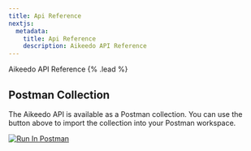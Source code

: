 ```yaml
---
title: Api Reference
nextjs:
  metadata:
    title: Api Reference
    description: Aikeedo API Reference
---
```


Aikeedo API Reference {% .lead %}

## Postman Collection

The Aikeedo API is available as a Postman collection. You can use the button above to import the collection into your Postman workspace.

[![Run In Postman](https://run.pstmn.io/button.svg)](https://app.getpostman.com/run-collection/912692-2ce61911-2162-4096-b1fe-545d00fd3e54?action=collection%2Ffork&source=rip_markdown&collection-url=entityId%3D912692-2ce61911-2162-4096-b1fe-545d00fd3e54%26entityType%3Dcollection%26workspaceId%3Db7e3e466-4148-4c82-aab1-1a824b3f3dac)
